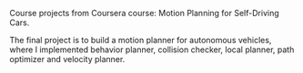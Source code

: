Course projects from Coursera course: Motion Planning for Self-Driving Cars.

The final project is to build a motion planner for autonomous vehicles, where I implemented behavior planner, collision checker, local planner, path optimizer and velocity planner.